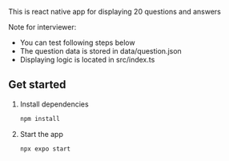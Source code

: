 This is react native app for displaying 20 questions and answers

Note for interviewer:
- You can test following steps below
- The question data is stored in data/question.json
- Displaying logic is located in src/index.ts

## Get started

1. Install dependencies

   ```bash
   npm install
   ```

2. Start the app

   ```bash
   npx expo start
   ```

